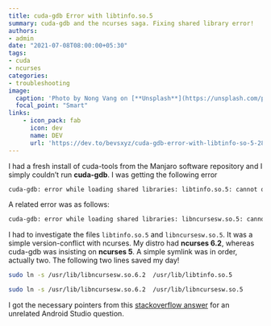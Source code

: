 ```yaml
---
title: cuda-gdb Error with libtinfo.so.5
summary: cuda-gdb and the ncurses saga. Fixing shared library error!
authors:
- admin
date: "2021-07-08T08:00:00+05:30"
tags:
- cuda
- ncurses
categories:
- troubleshooting
image:
  caption: 'Photo by Nong Vang on [**Unsplash**](https://unsplash.com/photos/O_Xy25Dj7Mo)'
  focal_point: "Smart"
links:
    - icon_pack: fab
      icon: dev
      name: DEV
      url: 'https://dev.to/bevsxyz/cuda-gdb-error-with-libtinfo-so-5-289i'
---
```


I had a fresh install of cuda-tools from the Manjaro software repository and I simply couldn’t run **cuda-gdb**. I was getting the following error

```bash
cuda-gdb: error while loading shared libraries: libtinfo.so.5: cannot open shared object file: No such file or directory
```

A related error was as follows:

```bash
cuda-gdb: error while loading shared libraries: libncursesw.so.5: cannot open shared object file: No such file or directory
```

I had to investigate the files `libtinfo.so.5` and `libncursesw.so.5`. It was a simple version-conflict with ncurses. My distro had **ncurses 6.2**, whereas cuda-gdb was insisting on **ncurses 5**. A simple symlink was in order, actually two. The following two lines saved my day!

```bash
sudo ln -s /usr/lib/libncursesw.so.6.2  /usr/lib/libtinfo.so.5

sudo ln -s /usr/lib/libncursesw.so.6.2  /usr/lib/libncursesw.so.5
```

I got the necessary pointers from this [stackoverflow answer](https://stackoverflow.com/a/42686791/16394350) for an unrelated Android Studio question.
